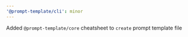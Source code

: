 ```yaml
---
'@prompt-template/cli': minor
---
```


Added `@prompt-template/core` cheatsheet to `create` prompt template file

